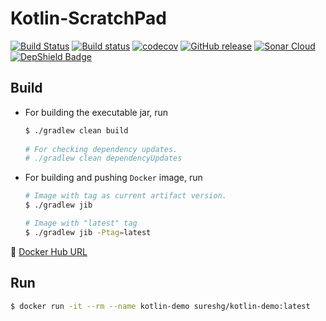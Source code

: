 Kotlin-ScratchPad
=================
[![Build Status](https://travis-ci.org/sureshg/kotlin-scratchpad.svg?branch=master)](https://travis-ci.org/sureshg/kotlin-scratchpad)
[![Build status](https://ci.appveyor.com/api/projects/status/bryiiki9fdt6vo60?svg=true)](https://ci.appveyor.com/project/sureshg/kotlin-scratchpad)
[![codecov](https://codecov.io/gh/sureshg/kotlin-scratchpad/branch/master/graph/badge.svg)](https://codecov.io/gh/sureshg/kotlin-scratchpad)
[![GitHub release](https://img.shields.io/github/release/JetBrains/kotlin.svg?style=flat-square&label=Kotlin)](https://github.com/JetBrains/kotlin/releases/latest)
[![Sonar Cloud](https://sonarcloud.io/api/project_badges/measure?project=io.sureshg%3Akotlin-scratchpad&metric=alert_status)](https://sonarcloud.io/dashboard?id=io.sureshg%3Akotlin-scratchpad)
[![DepShield Badge](https://depshield.sonatype.org/badges/sureshg/kotlin-scratchpad/depshield.svg)](https://depshield.github.io)


Build 
-----

 - For building the executable jar, run
 
   ```bash
   $ ./gradlew clean build
 
   # For checking dependency updates.
   # ./gradlew clean dependencyUpdates
   ```
 - For building and pushing `Docker` image, run 
   
   ```bash
   # Image with tag as current artifact version.
   $ ./gradlew jib

   # Image with "latest" tag
   $ ./gradlew jib -Ptag=latest
   ```
   
 :whale: [Docker Hub URL][docker-hub]

Run
---

```bash
$ docker run -it --rm --name kotlin-demo sureshg/kotlin-demo:latest
```

<!--- Badges --->

[0]: https://github.com/guenhter/kotlin-unit-testing
[1]: https://github.com/mockito/mockito/wiki/What%27s-new-in-Mockito-2#mock-the-unmockable-opt-in-mocking-of-final-classesmethods
[2]: https://microbadger.com/images/sureshg/kotlin-demo:latest

[docker-hub]: https://hub.docker.com/r/sureshg/kotlin-demo
[junit5-kotlin]: https://github.com/junit-team/junit5-samples/tree/master/junit5-jupiter-starter-gradle-kotlin
[coda's-common-pom]: https://github.com/codahale/common-pom

<!-- Gradle Kotlin DSL References -->
[10]: https://blog.gradle.org/kotlin-dsl-1.0
[11]: https://github.com/yschimke/okurl/blob/master/build.gradle.kts
